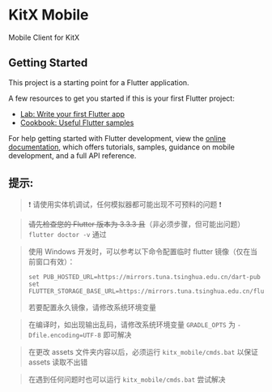 # KitX Mobile

Mobile Client for KitX

## Getting Started

This project is a starting point for a Flutter application.

A few resources to get you started if this is your first Flutter project:

- [Lab: Write your first Flutter app](https://docs.flutter.dev/get-started/codelab)
- [Cookbook: Useful Flutter samples](https://docs.flutter.dev/cookbook)

For help getting started with Flutter development, view the
[online documentation](https://docs.flutter.dev/), which offers tutorials,
samples, guidance on mobile development, and a full API reference.

## 提示:

> ❗ 请使用实体机调试，任何模拟器都可能出现不可预料的问题 ❗

> ~~请先检查您的 Flutter 版本为 3.3.3 且~~（非必须步骤，但可能出问题） `flutter doctor -v` 通过

> 使用 Windows 开发时，可以参考以下命令配置临时 flutter 镜像（仅在当前窗口有效）：
> ```
> set PUB_HOSTED_URL=https://mirrors.tuna.tsinghua.edu.cn/dart-pub
> set FLUTTER_STORAGE_BASE_URL=https://mirrors.tuna.tsinghua.edu.cn/flutter
> ```
> 若要配置永久镜像，请修改系统环境变量

> 在编译时，如出现输出乱码，请修改系统环境变量 `GRADLE_OPTS` 为 `-Dfile.encoding=UTF-8` 即可解决

> 在更改 assets 文件夹内容以后，必须运行 `kitx_mobile/cmds.bat` 以保证 assets 读取不出错

> 在遇到任何问题时也可以运行 `kitx_mobile/cmds.bat` 尝试解决
